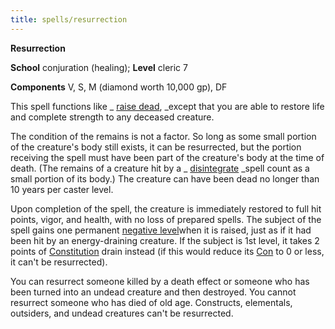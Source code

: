 ```yaml
---
title: spells/resurrection
---
```

 **Resurrection**

**School** conjuration (healing); **Level** cleric 7

**Components** V, S, M (diamond worth 10,000 gp), DF

This spell functions like _ [raise dead](raiseDead#_raise-dead), _except that you are able to restore life and complete strength to any deceased creature.

The condition of the remains is not a factor. So long as some small portion of the creature's body still exists, it can be resurrected, but the portion receiving the spell must have been part of the creature's body at the time of death. (The remains of a creature hit by a _ [disintegrate](disintegrate#_disintegrate) _spell count as a small portion of its body.) The creature can have been dead no longer than 10 years per caster level.

Upon completion of the spell, the creature is immediately restored to full hit points, vigor, and health, with no loss of prepared spells. The subject of the spell gains one permanent [negative level](../glossary#_energy-drain-and-negative-levels)when it is raised, just as if it had been hit by an energy-draining creature. If the subject is 1st level, it takes 2 points of [Constitution](../gettingStarted#_constitution) drain instead (if this would reduce its [Con](../gettingStarted#_constitution) to 0 or less, it can't be resurrected).

You can resurrect someone killed by a death effect or someone who has been turned into an undead creature and then destroyed. You cannot resurrect someone who has died of old age. Constructs, elementals, outsiders, and undead creatures can't be resurrected.

